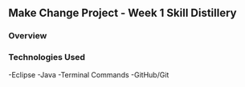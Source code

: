 ## Make Change Project - Week 1 Skill Distillery 

### Overview

### Technologies Used
-Eclipse
-Java
-Terminal Commands
-GitHub/Git

### 